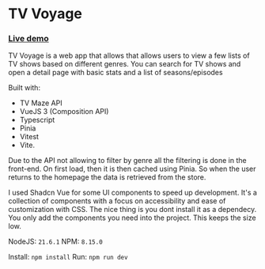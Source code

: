 # TV Voyage

### [Live demo](https://tv-voyage.vercel.app/)

TV Voyage is a web app that allows that allows users to view a few lists of TV shows based on different genres.
You can search for TV shows and open a detail page with basic stats and a list of seasons/episodes

Built with:

- TV Maze API
- VueJS 3 (Composition API)
- Typescript
- Pinia
- Vitest
- Vite.

Due to the API not allowing to filter by genre all the filtering is done in the front-end. On first load, then it is then cached using Pinia. So when the user returns to the homepage the data is retrieved from the store.

I used Shadcn Vue for some UI components to speed up development. It's a collection of components with a focus on accessibility and ease of customization with CSS.
The nice thing is you dont install it as a dependecy. You only add the components you need into the project. This keeps the size low.

NodeJS: `21.6.1`
NPM: `8.15.0`

Install:
`npm install`
Run:
`npm run dev`
